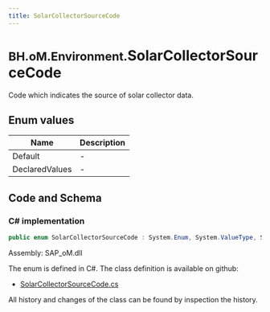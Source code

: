 ```yaml
---
title: SolarCollectorSourceCode
---
```


# <small>BH.oM.Environment.</small>**SolarCollectorSourceCode**

Code which indicates the source of solar collector data.

## Enum values

| Name            | Description                                                    |
|-----------------|----------------------------------------------------------------|
| Default |  -  |
| DeclaredValues |  -  |


## Code and Schema

### C# implementation

``` C# title="C#"
public enum SolarCollectorSourceCode : System.Enum, System.ValueType, System.IComparable, System.ISpanFormattable, System.IFormattable, System.IConvertible
```

Assembly: SAP_oM.dll

The enum is defined in C#. The class definition is available on github:

- [SolarCollectorSourceCode.cs](https://github.com/BHoM/SAP_Toolkit/blob/develop/SAP_oM/Enums\SolarCollectorSourceCode.cs)

All history and changes of the class can be found by inspection the history.
